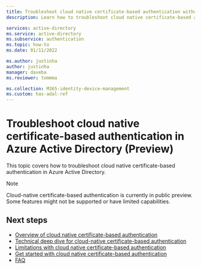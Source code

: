 ```yaml
---
title: Troubleshoot cloud native certificate-based authentication without federation (Preview) - Azure Active Directory
description: Learn how to troubleshoot cloud native certificate-based authentication in Azure Active Directory

services: active-directory
ms.service: active-directory
ms.subservice: authentication
ms.topic: how-to
ms.date: 01/11/2022

ms.author: justinha
author: justinha
manager: daveba
ms.reviewer: tommma

ms.collection: M365-identity-device-management
ms.custom: has-adal-ref
---
```

# Troubleshoot cloud native certificate-based authentication in Azure Active Directory (Preview)

This topic covers how to troubleshoot cloud native certificate-based authentication in Azure Active Directory.

>[!NOTE]
>Cloud-native certificate-based authentication is currently in public preview. Some features might not be supported or have limited capabilities.


## Next steps 

- [Overview of cloud native certificate-based authentication](concept-cloud-native-certificate-based-authentication.md)
- [Technical deep dive for cloud-native certificate-based authentication](concept-cloud-native-certificate-based-authentication-technical-deep-dive.md)   
- [Limitations with cloud native certificate-based authentication](concept-cloud-native-certificate-based-authentication-limitations.md)
- [Get started with cloud native certificate-based authentication](how-to-certificate-based-authentication.md)
- [FAQ](cloud-native-certificate-based-authentication-faq.yml)


